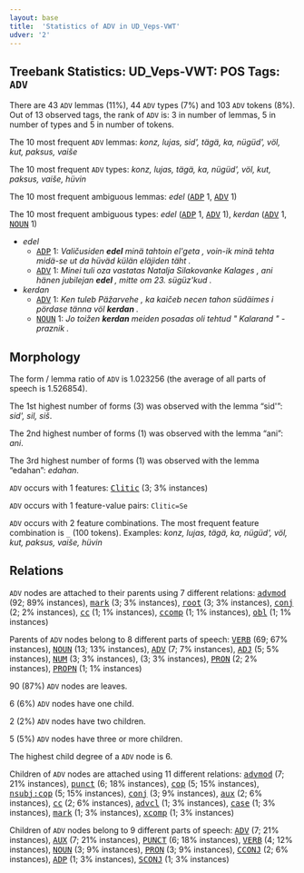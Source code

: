 ```yaml
---
layout: base
title:  'Statistics of ADV in UD_Veps-VWT'
udver: '2'
---
```


## Treebank Statistics: UD_Veps-VWT: POS Tags: `ADV`

There are 43 `ADV` lemmas (11%), 44 `ADV` types (7%) and 103 `ADV` tokens (8%).
Out of 13 observed tags, the rank of `ADV` is: 3 in number of lemmas, 5 in number of types and 5 in number of tokens.

The 10 most frequent `ADV` lemmas: <em>konz, lujas, sid', tägä, ka, nügüd', völ, kut, paksus, vaiše</em>

The 10 most frequent `ADV` types:  <em>konz, lujas, tägä, ka, nügüd', völ, kut, paksus, vaiše, hüvin</em>

The 10 most frequent ambiguous lemmas: <em>edel</em> (<tt><a href="vep_vwt-pos-ADP.html">ADP</a></tt> 1, <tt><a href="vep_vwt-pos-ADV.html">ADV</a></tt> 1)

The 10 most frequent ambiguous types:  <em>edel</em> (<tt><a href="vep_vwt-pos-ADP.html">ADP</a></tt> 1, <tt><a href="vep_vwt-pos-ADV.html">ADV</a></tt> 1), <em>kerdan</em> (<tt><a href="vep_vwt-pos-ADV.html">ADV</a></tt> 1, <tt><a href="vep_vwt-pos-NOUN.html">NOUN</a></tt> 1)


* <em>edel</em>
  * <tt><a href="vep_vwt-pos-ADP.html">ADP</a></tt> 1: <em>Valičusiden <b>edel</b> minä tahtoin el'geta , voin-ik minä tehta midä-se ut da hüväd külän eläjiden täht .</em>
  * <tt><a href="vep_vwt-pos-ADV.html">ADV</a></tt> 1: <em>Minei tuli oza vastatas Natalja Silakovanke Kalages , ani hänen jubilejan <b>edel</b> , mitte om 23. sügüz'kud .</em>
* <em>kerdan</em>
  * <tt><a href="vep_vwt-pos-ADV.html">ADV</a></tt> 1: <em>Ken tuleb Päžarvehe , ka kaičeb necen tahon südäimes i pördase tänna völ <b>kerdan</b> .</em>
  * <tt><a href="vep_vwt-pos-NOUN.html">NOUN</a></tt> 1: <em>Jo toižen <b>kerdan</b> meiden posadas oli tehtud " Kalarand " - praznik .</em>

## Morphology

The form / lemma ratio of `ADV` is 1.023256 (the average of all parts of speech is 1.526854).

The 1st highest number of forms (3) was observed with the lemma “sid'”: <em>sid', sil, siš</em>.

The 2nd highest number of forms (1) was observed with the lemma “ani”: <em>ani</em>.

The 3rd highest number of forms (1) was observed with the lemma “edahan”: <em>edahan</em>.

`ADV` occurs with 1 features: <tt><a href="vep_vwt-feat-Clitic.html">Clitic</a></tt> (3; 3% instances)

`ADV` occurs with 1 feature-value pairs: `Clitic=Se`

`ADV` occurs with 2 feature combinations.
The most frequent feature combination is `_` (100 tokens).
Examples: <em>konz, lujas, tägä, ka, nügüd', völ, kut, paksus, vaiše, hüvin</em>


## Relations

`ADV` nodes are attached to their parents using 7 different relations: <tt><a href="vep_vwt-dep-advmod.html">advmod</a></tt> (92; 89% instances), <tt><a href="vep_vwt-dep-mark.html">mark</a></tt> (3; 3% instances), <tt><a href="vep_vwt-dep-root.html">root</a></tt> (3; 3% instances), <tt><a href="vep_vwt-dep-conj.html">conj</a></tt> (2; 2% instances), <tt><a href="vep_vwt-dep-cc.html">cc</a></tt> (1; 1% instances), <tt><a href="vep_vwt-dep-ccomp.html">ccomp</a></tt> (1; 1% instances), <tt><a href="vep_vwt-dep-obl.html">obl</a></tt> (1; 1% instances)

Parents of `ADV` nodes belong to 8 different parts of speech: <tt><a href="vep_vwt-pos-VERB.html">VERB</a></tt> (69; 67% instances), <tt><a href="vep_vwt-pos-NOUN.html">NOUN</a></tt> (13; 13% instances), <tt><a href="vep_vwt-pos-ADV.html">ADV</a></tt> (7; 7% instances), <tt><a href="vep_vwt-pos-ADJ.html">ADJ</a></tt> (5; 5% instances), <tt><a href="vep_vwt-pos-NUM.html">NUM</a></tt> (3; 3% instances),  (3; 3% instances), <tt><a href="vep_vwt-pos-PRON.html">PRON</a></tt> (2; 2% instances), <tt><a href="vep_vwt-pos-PROPN.html">PROPN</a></tt> (1; 1% instances)

90 (87%) `ADV` nodes are leaves.

6 (6%) `ADV` nodes have one child.

2 (2%) `ADV` nodes have two children.

5 (5%) `ADV` nodes have three or more children.

The highest child degree of a `ADV` node is 6.

Children of `ADV` nodes are attached using 11 different relations: <tt><a href="vep_vwt-dep-advmod.html">advmod</a></tt> (7; 21% instances), <tt><a href="vep_vwt-dep-punct.html">punct</a></tt> (6; 18% instances), <tt><a href="vep_vwt-dep-cop.html">cop</a></tt> (5; 15% instances), <tt><a href="vep_vwt-dep-nsubj-cop.html">nsubj:cop</a></tt> (5; 15% instances), <tt><a href="vep_vwt-dep-conj.html">conj</a></tt> (3; 9% instances), <tt><a href="vep_vwt-dep-aux.html">aux</a></tt> (2; 6% instances), <tt><a href="vep_vwt-dep-cc.html">cc</a></tt> (2; 6% instances), <tt><a href="vep_vwt-dep-advcl.html">advcl</a></tt> (1; 3% instances), <tt><a href="vep_vwt-dep-case.html">case</a></tt> (1; 3% instances), <tt><a href="vep_vwt-dep-mark.html">mark</a></tt> (1; 3% instances), <tt><a href="vep_vwt-dep-xcomp.html">xcomp</a></tt> (1; 3% instances)

Children of `ADV` nodes belong to 9 different parts of speech: <tt><a href="vep_vwt-pos-ADV.html">ADV</a></tt> (7; 21% instances), <tt><a href="vep_vwt-pos-AUX.html">AUX</a></tt> (7; 21% instances), <tt><a href="vep_vwt-pos-PUNCT.html">PUNCT</a></tt> (6; 18% instances), <tt><a href="vep_vwt-pos-VERB.html">VERB</a></tt> (4; 12% instances), <tt><a href="vep_vwt-pos-NOUN.html">NOUN</a></tt> (3; 9% instances), <tt><a href="vep_vwt-pos-PRON.html">PRON</a></tt> (3; 9% instances), <tt><a href="vep_vwt-pos-CCONJ.html">CCONJ</a></tt> (2; 6% instances), <tt><a href="vep_vwt-pos-ADP.html">ADP</a></tt> (1; 3% instances), <tt><a href="vep_vwt-pos-SCONJ.html">SCONJ</a></tt> (1; 3% instances)

